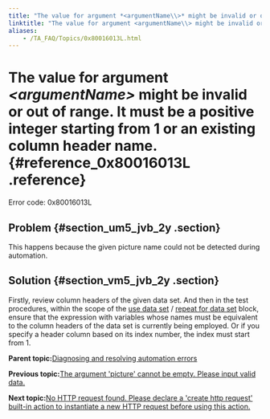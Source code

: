 ```yaml
--- 
title: "The value for argument *<argumentName\\>* might be invalid or out of range. It must be a positive integer starting from 1 or an existing column header name."
linktitle: "The value for argument <argumentName\\> might be invalid or out of range. It must be a positive integer starting from 1 or an existing column header name."
aliases: 
    - /TA_FAQ/Topics/0x80016013L.html
---
```

# The value for argument *<argumentName\>* might be invalid or out of range. It must be a positive integer starting from 1 or an existing column header name. {#reference_0x80016013L .reference}

Error code: 0x80016013L

## Problem {#section_um5_jvb_2y .section}

This happens because the given picture name could not be detected during automation.

## Solution {#section_vm5_jvb_2y .section}

Firstly, review column headers of the given data set. And then in the test procedures, within the scope of the [use data set](../../TA_Automation/Topics/bia_use_data_set.html) / [repeat for data set](../../TA_Automation/Topics/bia_repeat_for_data_set.html) block, ensure that the expression with variables whose names must be equivalent to the column headers of the data set is currently being employed. Or if you specify a header column based on its index number, the index must start from 1.

**Parent topic:**[Diagnosing and resolving automation errors](../../TA_FAQ/Topics/faq.automation_error.html)

**Previous topic:**[The argument 'picture' cannot be empty. Please input valid data.](../../TA_FAQ/Topics/0x80010D06L.html)

**Next topic:**[No HTTP request found. Please declare a 'create http request' built-in action to instantiate a new HTTP request before using this action.](../../TA_FAQ/Topics/0x80017001L.html)

